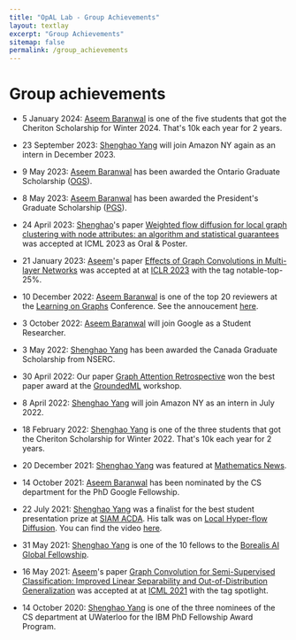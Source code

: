 ```yaml
---
title: "OpAL Lab - Group Achievements"
layout: textlay
excerpt: "Group Achievements"
sitemap: false
permalink: /group_achievements
---
```


# Group achievements

- 5 January 2024: <a href='https://aseemrb.me'>Aseem Baranwal</a> is one of the five students that got the Cheriton Scholarship for Winter 2024. That's 10k each year for 2 years.

- 23 September 2023: <a href='https://cs.uwaterloo.ca/~s286yang/'>Shenghao Yang</a> will join Amazon NY again as an intern in December 2023.

- 9 May 2023: 
<a href='https://aseemrb.me'>Aseem Baranwal</a> has been awarded the Ontario Graduate Scholarship (<a href='https://osap.gov.on.ca/OSAPPortal/en/A-ZListofAid/PRDR019245.html'>OGS</a>).

- 8 May 2023: <a href='https://aseemrb.me'>Aseem Baranwal</a> has been awarded the President's Graduate Scholarship (<a href='https://uwaterloo.ca/graduate-studies-postdoctoral-affairs/current-students/internal-waterloo-awards/presidents-graduate-scholarship'>PGS</a>).

- 24 April 2023: <a href='https://cs.uwaterloo.ca/~s286yang/'>Shenghao</a>'s paper <a href='https://arxiv.org/abs/2301.13187'>Weighted flow diffusion for local graph clustering with node attributes: an algorithm and statistical guarantees</a> was accepted at ICML 2023 as Oral & Poster.

- 21 January 2023: <a href='https://aseemrb.me'>Aseem</a>'s paper <a href='https://arxiv.org/abs/2204.09297'>Effects of Graph Convolutions in Multi-layer Networks</a> was accepted at at <a href='https://openreview.net/forum?id=P-73JPgRs0R'>ICLR 2023</a> with the tag notable-top-25%.

- 10 December 2022: <a href='https://aseemrb.me'>Aseem Baranwal</a> is one of the top 20 reviewers at the <a href='https://logconference.org'>Learning on Graphs</a> Conference. See the annoucement <a href='https://twitter.com/LogConference/status/1601245186306080770'>here</a>.

- 3 October 2022: <a href='https://aseemrb.me'>Aseem Baranwal</a> will join Google as a Student Researcher.

- 3 May 2022: <a href='https://cs.uwaterloo.ca/~s286yang/'>Shenghao Yang</a> has been awarded the Canada Graduate Scholarship from NSERC.

- 30 April 2022: Our paper <a href='https://arxiv.org/abs/2202.13060'>Graph Attention Retrospective</a> won the best paper award at the <a href='https://sites.google.com/view/groundedml2022'>GroundedML</a> workshop.

- 8 April 2022: <a href='https://cs.uwaterloo.ca/~s286yang/'>Shenghao Yang</a> will join Amazon NY as an intern in July 2022.

- 18 February 2022: <a href='https://cs.uwaterloo.ca/~s286yang/'>Shenghao Yang</a> is one of the three students that got the Cheriton Scholarship for Winter 2022. That's 10k each year for 2 years.

- 20 December 2021: <a href='https://cs.uwaterloo.ca/~s286yang/'>Shenghao Yang</a> was featured at <a href='https://uwaterloo.ca/math/news/taking-on-big-problems'>Mathematics News</a>.

- 14 October 2021: <a href='https://aseemrb.me'>Aseem Baranwal</a> has been nominated by the CS department for the PhD Google Fellowship.

- 22 July 2021: <a href='https://cs.uwaterloo.ca/~s286yang/'>Shenghao Yang</a> was a finalist for the best student presentation prize at <a href='https://www.siam.org/conferences/cm/program/accepted-papers/acda21-accepted-papers'>SIAM ACDA</a>. His talk was on <a href='https://arxiv.org/abs/2102.07945'>Local Hyper-flow Diffusion</a>. You can find the video <a href='https://www.youtube.com/watch?v=CcOIw78zQqw&t=0s'>here</a>.

- 31 May 2021: <a href='https://twitter.com/shenghao_yang?ref_src=twsrc%5Etfw%7Ctwcamp%5Eembeddedtimeline%7Ctwterm%5Ecollection%3A1259576676419330048%7Ctwgr%5EeyJ0ZndfZXhwZXJpbWVudHNfY29va2llX2V4cGlyYXRpb24iOnsiYnVja2V0IjoxMjA5NjAwLCJ2ZXJzaW9uIjpudWxsfSwidGZ3X2hvcml6b25fdHdlZXRfZW1iZWRfOTU1NSI6eyJidWNrZXQiOiJodGUiLCJ2ZXJzaW9uIjpudWxsfSwidGZ3X3R3ZWV0X2VtYmVkX2NsaWNrYWJpbGl0eV8xMjEwMiI6eyJidWNrZXQiOiJjb250cm9sIiwidmVyc2lvbiI6bnVsbH19&ref_url=https%3A%2F%2Fcs.uwaterloo.ca%2F~kfountou%2F'>Shenghao Yang</a> is one of the 10 fellows to the <a href='https://www.borealisai.com/en/blog/borealis-ai-2020-2021-fellowships-supporting-canadas-ai-research-ecosystem/'>Borealis AI Global Fellowship</a>.

- 16 May 2021: <a href='https://aseemrb.me'>Aseem</a>'s paper <a href='http://proceedings.mlr.press/v139/baranwal21a.html'>Graph Convolution for Semi-Supervised Classification: Improved Linear Separability and Out-of-Distribution Generalization</a> was accepted at at <a href='https://icml.cc/Conferences/2021'>ICML 2021</a> with the tag spotlight.

- 14 October 2020: <a href='https://cs.uwaterloo.ca/~s286yang/'>Shenghao Yang</a> is one of the three nominees of the CS department at UWaterloo for the IBM PhD Fellowship Award Program.
